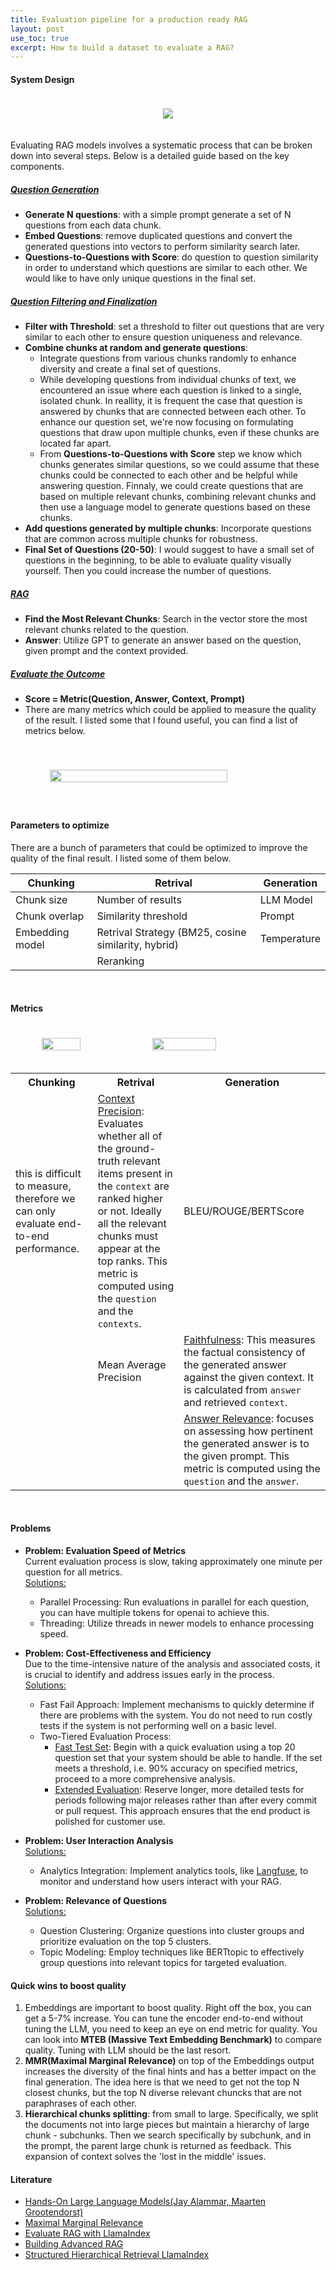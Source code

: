 ```yaml
---
title: Evaluation pipeline for a production ready RAG
layout: post
use_toc: true
excerpt: How to build a dataset to evaluate a RAG?
---
```

#### System Design

<div style="display: flex; justify-content: center; padding-top: 20px; padding-bottom: 20px;">
    <img src="{{ site.baseurl }}/images/LLMOps/system_design.png">
</div>

Evaluating RAG models involves a systematic process that can be broken down into several steps. Below is a detailed guide based on the key components.

##### <ins>Question Generation</ins>
- **Generate N questions**: with a simple prompt generate a set of N questions from each data chunk.
- **Embed Questions**: remove duplicated questions and convert the generated questions into vectors to perform similarity search later.
- **Questions-to-Questions with Score**: do question to question similarity in order to understand which questions are similar to each other. We would like to have only unique questions in the final set.

##### <ins>Question Filtering and Finalization</ins>
- **Filter with Threshold**: set a threshold to filter out questions that are very similar to each other to ensure question uniqueness and relevance.
- **Combine chunks at random and generate questions**: 
  - Integrate questions from various chunks randomly to enhance diversity and create a final set of questions.
  - While developing questions from individual chunks of text, we encountered an issue where each question is linked to a single, isolated chunk. 
  In reallity, it is frequent the case that question is answered by chunks that are connected between each other. To enhance our question set, we're now focusing on formulating questions that draw upon multiple chunks, even if these chunks are located far apart. 
  - From **Questions-to-Questions with Score** step we know which chunks generates similar questions, so we could assume that these chunks could be connected to each other and be helpful while answering question. 
  Finnaly, we could create questions that are based on multiple relevant chunks, combining relevant chunks and then use a language model to generate questions based on these chunks.
- **Add questions generated by multiple chunks**: Incorporate questions that are common across multiple chunks for robustness.
- **Final Set of Questions (20-50)**: I would suggest to have a small set of questions in the beginning, to be able to evaluate quality visually yourself. Then you could increase the number of questions.

##### <ins>RAG</ins>

- **Find the Most Relevant Chunks**: Search in the vector store the most relevant chunks related to the question.
- **Answer**: Utilize GPT to generate an answer based on the question, given prompt and the context provided.

##### <ins>Evaluate the Outcome</ins>

- **Score = Metric(Question, Answer, Context, Prompt)**
- There are many metrics which could be applied to measure the quality of the result. I listed some that I found useful, you can find a list of metrics below.

<div style="display: flex; justify-content: center; padding-top: 40px; padding-bottom: 40px;">
    <img src="{{ site.baseurl }}/images/LLMOps/dashboard.png" style="width: 75%;"/>
</div>

#### Parameters to optimize
There are a bunch of parameters that could be optimized to improve the quality of the final result. I listed some of them below.   

| **Chunking**   | **Retrival**                                    | **Generation** |
|----------------|-------------------------------------------------|---------------|
| Chunk size     | Number of results                               | LLM Model     |
| Chunk overlap  | Similarity threshold                            | Prompt        |
| Embedding model | Retrival Strategy (BM25, cosine similarity, hybrid) | Temperature   |
|                | Reranking                                       |               |

<br>

#### Metrics

<div style="display: flex; justify-content: center; padding-top: 20px; padding-bottom: 20px;">
    <img src="{{ site.baseurl }}/images/LLMOps/retrival2.png" style="width: 35%; height: 35%;"/>
    <img src="{{ site.baseurl }}/images/LLMOps/retrival.png" style="width: 45%; height: 45%;"/>
</div>

<table>
    <tr>
        <th>Chunking</th>
        <th>Retrival</th>
        <th>Generation</th>
    </tr>
    <tr>
        <td>this is difficult to measure, therefore we can only evaluate end-to-end performance.</td>
        <td><ins>Context Precision</ins>: Evaluates whether all of the ground-truth relevant items present in the <code>context</code> are ranked higher or not. Ideally all the relevant chunks must appear at the top ranks. This metric is computed using the <code>question</code> and the <code>contexts</code>.</td>
        <td>BLEU/ROUGE/BERTScore</td>
    </tr>
    <tr>
        <td></td>
        <td>Mean Average Precision</td>
        <td><ins>Faithfulness</ins>: This measures the factual consistency of the generated answer against the given context. It is calculated from <code>answer</code> and retrieved <code>context</code>.</td>
    </tr>
    <tr>
        <td></td>
        <td></td>
        <td><ins>Answer Relevance</ins>: focuses on assessing how pertinent the generated answer is to the given prompt. This metric is computed using the <code>question</code> and the <code>answer</code>.</td>
    </tr>
</table>

<br>

#### Problems
- **Problem: Evaluation Speed of Metrics**   
Current evaluation process is slow, taking approximately one minute per question for all metrics.   
<ins>Solutions:<ins>
  - Parallel Processing: Run evaluations in parallel for each question, you can have multiple tokens for openai to achieve this.
  - Threading: Utilize threads in newer models to enhance processing speed.

- **Problem: Cost-Effectiveness and Efficiency**   
Due to the time-intensive nature of the analysis and associated costs, it is crucial to identify and address issues early in the process.   
<ins>Solutions:</ins>
  - Fast Fail Approach: Implement mechanisms to quickly determine if there are problems with the system. You do not need to run costly tests if the system is not performing well on a basic level. 
  - Two-Tiered Evaluation Process:
    - <ins>Fast Test Set</ins>: Begin with a quick evaluation using a top 20 question set that your system should be able to handle. If the set meets a threshold, i.e. 90% accuracy on specified metrics, proceed to a more comprehensive analysis.
    - <ins>Extended Evaluation</ins>: Reserve longer, more detailed tests for periods following major releases rather than after every commit or pull request. This approach ensures that the end product is polished for customer use.

- **Problem: User Interaction Analysis**   
<ins>Solutions:
  - Analytics Integration: Implement analytics tools, like [Langfuse](https://langfuse.com/), to monitor and understand how users interact with your RAG.

- **Problem: Relevance of Questions**    
<ins>Solutions:
  - Question Clustering: Organize questions into cluster groups and prioritize evaluation on the top 5 clusters.
  - Topic Modeling: Employ techniques like BERTtopic to effectively group questions into relevant topics for targeted evaluation.

#### Quick wins to boost quality
1. Embeddings are important to boost quality. Right off the box, you can get a 5-7% increase. You can tune the encoder end-to-end without tuning the LLM, you need to keep an eye on end metric for quality. You can look into **MTEB (Massive Text Embedding Benchmark)** to compare quality. Tuning with LLM should be the last resort.
2. **MMR(Maximal Marginal Relevance)** on top of the Embeddings output increases the diversity of the final hints and has a better impact on the final generation. The idea here is that we need to get not the top N closest chunks, but the top N diverse relevant chuncks that are not paraphrases of each other.
3. **Hierarchical chunks splitting**: from small to large. Specifically, we split the documents not into large pieces but maintain a hierarchy of large chunk - subchunks. Then we search specifically by subchunk, and in the prompt, the parent large chunk is returned as feedback. This expansion of context solves the 'lost in the middle' issues. 


#### Literature 
- [Hands-On Large Language Models(Jay Alammar, Maarten Grootendorst)](https://learning.oreilly.com/api/v1/continue/9781098150952/)
- [Maximal Marginal Relevance](https://python.langchain.com/docs/modules/model_io/prompts/example_selector_types/mmr)
- [Evaluate RAG with LlamaIndex](https://github.com/openai/openai-cookbook/blob/main/examples/evaluation/Evaluate_RAG_with_LlamaIndex.ipynb)
- [Building Advanced RAG](https://blog.llamaindex.ai/a-cheat-sheet-and-some-recipes-for-building-advanced-rag-803a9d94c41b)
- [Structured Hierarchical Retrieval LlamaIndex](https://github.com/run-llama/llama_index/blob/main/docs/examples/query_engine/multi_doc_auto_retrieval/multi_doc_auto_retrieval.ipynb)